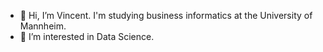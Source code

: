 - 👋 Hi, I’m Vincent. I'm studying  business informatics at the University of Mannheim.
- 👀 I’m interested in Data Science.


<!---
vincelemke99/vincelemke99 is a ✨ special ✨ repository because its `README.md` (this file) appears on your GitHub profile.
You can click the Preview link to take a look at your changes.
--->
